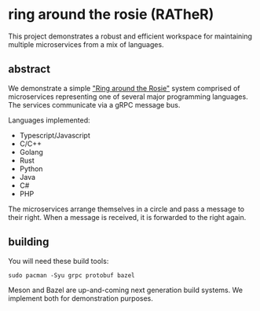 # ring around the rosie (RATheR)

This project demonstrates a robust and efficient workspace for maintaining
multiple microservices from a mix of languages.

## abstract

We demonstrate a simple ["Ring around the
Rosie"](https://en.wikipedia.org/wiki/Ring_a_Ring_o'_Roses) system comprised of
microservices representing one of several major programming languages. The
services communicate via a gRPC message bus.

Languages implemented:

- Typescript/Javascript
- C/C++
- Golang
- Rust
- Python
- Java
- C#
- PHP

The microservices arrange themselves in a circle and pass a message to their
right. When a message is received, it is forwarded to the right again.

## building

You will need these build tools:

```
sudo pacman -Syu grpc protobuf bazel
```

Meson and Bazel are up-and-coming next generation build systems. We implement
both for demonstration purposes.
